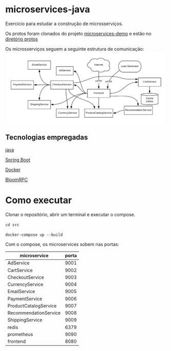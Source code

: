 # microservices-java

Exercicio para estudar a construção de microsserviços.

Os protos foram clonados do projeto [microservices-demo](https://github.com/GoogleCloudPlatform/microservices-demo) e estão no [diretório protos](protos/README.md)

Os microsserviços seguem a seguinte estrutura de comunicação:
![Arquitetura dos Microsserviços](img/architecture-diagram.png)

## Tecnologias empregadas

[java](https://www.java.com/pt-BR/)

[Spring Boot](https://spring.io/projects/spring-boot)

[Docker](https://www.docker.com/)

[BloomRPC](https://github.com/uw-labs/bloomrpc)


# Como executar

Clonar o repositório, abrir um terminal e executar o compose.

`cd src`

`docker-compose up --build`

Com o compose, os microservices sobem nas portas:

| microservice | porta |
|---|---|
|AdService|9001|
|CartService|9002|
|CheckoutService|9003|
|CurrencyService | 9004 |
|EmailService|9005|
|PaymentService|9006|
|ProductCatalogService | 9007 |
|RecommendationService|9008|
|ShippingService|9009|
|redis|6379|
|prometheus|9090|
|frontend|8080|
